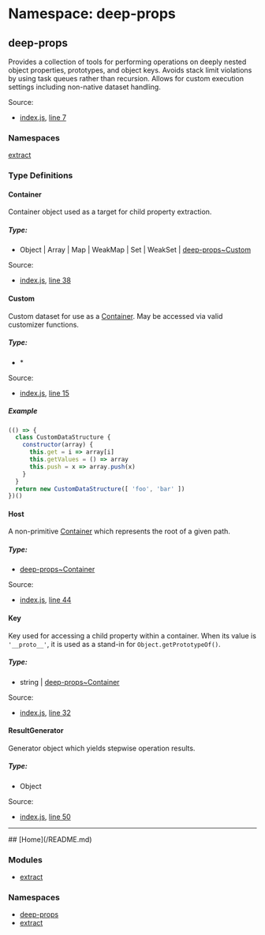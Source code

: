 Namespace: deep-props
=====================

deep-props
----------

Provides a collection of tools for performing operations on deeply nested object properties, prototypes, and object keys. Avoids stack limit violations by using task queues rather than recursion. Allows for custom execution settings including non-native dataset handling.

Source:

*   [index.js](/index.js), [line 7](/index.js#L7)

### Namespaces

[extract](/libs/extract/docs/global.md)

### Type Definitions

#### Container

Container object used as a target for child property extraction.

##### Type:

*   Object | Array | Map | WeakMap | Set | WeakSet | [deep-props~Custom](/docs/global.md#Custom)

Source:

*   [index.js](/index.js), [line 38](/index.js#L38)

#### Custom

Custom dataset for use as a [Container](#~Container). May be accessed via valid customizer functions.

##### Type:

*   \*

Source:

*   [index.js](/index.js), [line 15](/index.js#L15)

##### Example

```js
(() => {
  class CustomDataStructure {
    constructor(array) {
      this.get = i => array[i]
      this.getValues = () => array
      this.push = x => array.push(x)
    }
  }
  return new CustomDataStructure([ 'foo', 'bar' ])
})()
```
#### Host

A non-primitive [Container](#~Container) which represents the root of a given path.

##### Type:

*   [deep-props~Container](/docs/global.md#Container)

Source:

*   [index.js](/index.js), [line 44](/index.js#L44)

#### Key

Key used for accessing a child property within a container. When its value is `'__proto__'`, it is used as a stand-in for `Object.getPrototypeOf()`.

##### Type:

*   string | [deep-props~Container](/docs/global.md#Container)

Source:

*   [index.js](/index.js), [line 32](/index.js#L32)

#### ResultGenerator

Generator object which yields stepwise operation results.

##### Type:

*   Object

Source:

*   [index.js](/index.js), [line 50](/index.js#L50)

<hr>
## [Home](/README.md)

### Modules

*   [extract](/libs/module-extract/docs/global.md)

### Namespaces

*   [deep-props](/docs/global.md)
*   [extract](/libs/extract/docs/global.md)